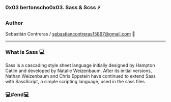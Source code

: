 ###	0x03 bertonscho0x03. Sass & Scss ⚡

### Author

Sebastián Contreras / sebastiancontreras15897@gmail.com 📧

--------------------------------------------------------
### What is Sass 💻

Sass is a cascading style sheet language initially designed by Hampton Catlin and developed by Natalie Weizenbaum. After its initial versions, Nathan Weizenbaum and Chris Eppstein have continued to extend Sass with SassScript, a simple scripting language, used in the sass files

### 💻#end💻